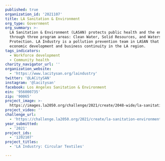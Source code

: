 ```yaml
---
published: true
organization_id: '2021107'
title: LA Sanitation & Environment
org_type: Government
org_summary: >-
  LA Sanitation & Environment (LASAN) protects public health and the environment
  through three program areas: Clean Water, Solid Resources, and Watershed
  Protection. LA Industry is a pollution prevention team in LASAN that aids
  economic development and business continuity in the LA region.
tags_indicators:
  - Workforce development
  - Community health
charity_navigator_url: ''
organization_website:
  - 'https://www.lacitysan.org/laindustry'
twitter: '@LACitySAN'
instagram: '@lacitysan'
facebook: Los Angeles Sanitation & Environment
ein: '956000735'
zip: '90065'
project_image: >-
  https://images.la2050.org/challenge/2021/create/2048-wide/la-sanitation-environment.jpg
project_video: ''
challenge_url:
  - 'https://challenge.la2050.org/2021/create/la-sanitation-environment/'
year_submitted:
  - '2021'
project_ids:
  - '1202107'
project_titles:
  - 'LA Industry: Circular Textiles'

---
```

